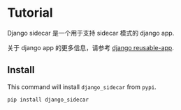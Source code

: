 # Tutorial

Django sidecar 是一个用于支持 sidecar 模式的 django app.

关于 django app 的更多信息，请参考 [django reusable-app](https://docs.djangoproject.com/en/3.2/intro/reusable-apps/).

## Install

This command will install `django_sidecar` from `pypi`.

```bash
pip install django_sidecar
```
